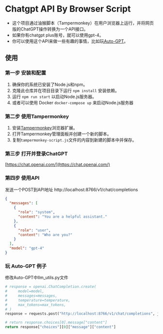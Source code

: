 # Chatgpt API By Browser Script

- 这个项目通过油猴脚本（Tampermonkey）在用户浏览器上运行，并将网页版的ChatGPT操作转换为一个API接口。
- 如果你有chatgpt plus账号，就可以使用gpt-4。
- 你可以使用这个API来做一些有趣的事情，比如玩[Auto-GPT](https://github.com/Significant-Gravitas/Auto-GPT)。

## 使用

### 第一步 安装和配置

1. 确保你的系统已安装了Node.js和npm。
2. 克隆此仓库并在项目目录下运行 `npm install` 安装依赖。
3. 运行 `npm run start` 以启动Node.js服务器。
4. 或者可以使用 Docker `docker-compose up` 来启动Node.js服务器

### 第二步 使用Tampermonkey

1. 安装[Tampermonkey](https://www.tampermonkey.net/)浏览器扩展。
2. 打开Tampermonkey管理面板并创建一个新的脚本。
3. 复制`tampermonkey-script.js`文件的内容到新建的脚本中并保存。

### 第三步 打开并登录ChatGPT

[https://chat.openai.com/](https://chat.openai.com/)

### 第四步 使用API

发送一个POST到API地址 http://localhost:8766/v1/chat/completions

```json
{
  "messages": [
    {
      "role": "system",
      "content": "You are a helpful assistant."
    },
    {
      "role": "user",
      "content": "Who are you?"
    }
  ],
  "model": "gpt-4"
}
```


### 玩 Auto-GPT 例子

修改Auto-GPT中llm_utils.py文件

```python
# response = openai.ChatCompletion.create(
#     model=model,
#     messages=messages,
#     temperature=temperature,
#     max_tokens=max_tokens,
# )
response = requests.post("http://localhost:8766/v1/chat/completions", json={"messages": messages, "model": model, "temperature": temperature, "max_tokens": max_tokens}).json()

# return response.choices[0].message["content"]
return response["choices"][0]["message"]["content"]
```
